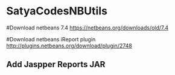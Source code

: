 # SatyaCodesNBUtils

#Download netbeans 7.4
https://netbeans.org/downloads/old/7.4

#Download netbeans iReport plugin 
http://plugins.netbeans.org/download/plugin/2748


## Add Jaspper Reports JAR